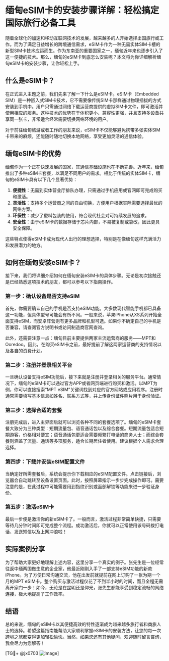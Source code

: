 # 缅甸eSIM卡的安装步骤详解：轻松搞定国际旅行必备工具

随着全球化的加速和移动互联网技术的发展，越来越多的人开始选择出国旅行或工作。而为了满足日益增长的跨境通信需求，eSIM卡作为一种无需实体SIM卡槽的新型SIM卡技术应运而生。作为东南亚的重要国家之一，缅甸近年来也逐步引入了这一便捷的技术。那么，缅甸的eSIM卡到底怎么安装呢？本文将为你详细解析缅甸eSIM卡的安装步骤，让你轻松上手。

## 什么是eSIM卡？

在正式进入主题之前，我们先来了解一下什么是eSIM卡。eSIM卡（Embedded SIM）是一种嵌入式SIM卡技术，它不需要像传统SIM卡那样通过物理插拔的方式安装到手机中。用户只需通过网络下载运营商提供的虚拟SIM卡文件，即可激活并使用相应的服务。这种技术的优势在于体积更小、兼容性更强，并且支持多设备共享同一张卡，非常适合经常需要切换网络环境的用户。

对于前往缅甸旅游或者工作的朋友来说，eSIM卡不仅能够避免携带多张实体SIM卡带来的麻烦，还能随时随地切换本地网络，享受更加灵活的通信体验。

## 缅甸eSIM卡的优势

缅甸作为一个正在快速发展的国家，其通信基础设施也在不断完善。近年来，缅甸推出了多种eSIM卡套餐，以满足不同用户的需求。相比于传统的实体SIM卡，缅甸的eSIM卡具有以下几个显著优势：

1. **便捷性**：无需到实体营业厅排队办理，只需通过手机应用或官网即可完成购买和激活。
2. **灵活性**：支持多个运营商之间的自由切换，方便用户根据实际需要选择最优的网络方案。
3. **环保性**：减少了塑料包装的使用，符合现代社会对可持续发展的追求。
4. **安全性**：由于eSIM卡的数据存储于芯片内部，不易被复制或篡改，因此更具安全保障。

这些特点使得eSIM卡成为现代人出行的理想选择，特别是在像缅甸这样充满活力和发展潜力的地方。

## 如何在缅甸安装eSIM卡？

接下来，我们将详细介绍如何在缅甸安装eSIM卡的具体步骤。无论是初次接触还是已经熟悉这项技术的朋友，都可以参考以下指南操作。

### 第一步：确认设备是否支持eSIM

首先，你需要确认自己的手机是否支持eSIM功能。大多数现代智能手机都已具备这一功能，但具体型号可能会有所不同。一般来说，苹果iPhone从XS系列开始全面支持eSIM，而安卓阵营则有更多品牌和机型可选。如果你不确定自己的手机是否兼容，请查阅官方说明书或访问制造商官网查询。

此外，还需要注意一点：缅甸目前主要提供两家主流运营商的服务——MPT和Ooredoo。因此，在购买eSIM卡之前，最好提前了解这两家运营商的支持情况以及各自的资费计划。

### 第二步：注册并登录相关平台

一旦确认设备支持eSIM功能后，接下来就是注册并登录相关的服务平台。通常情况下，缅甸的eSIM卡可以通过官方APP或者网页端进行购买和激活。以MPT为例，你可以直接搜索“MPT eSIM”关键词找到对应的官方网站或应用程序。注册时通常需要填写基本信息如姓名、联系方式等，并上传身份证件照片用于身份验证。

### 第三步：选择合适的套餐

注册完成后，进入主界面后就可以浏览各种不同的套餐选项了。缅甸的eSIM卡套餐大致分为三种类型：短期流量包、语音通话包以及综合套餐。短期流量包适合短期游客，价格相对便宜；语音通话包更适合需要频繁打电话的商务人士；而综合套餐则涵盖了流量、通话等多项服务，适合长期居住者使用。建议根据个人需求合理选择。

### 第四步：下载并安装eSIM配置文件

当确定好所需套餐后，系统会提示你下载相应的eSIM配置文件。点击链接后，浏览器会自动跳转至设备设置页面。此时，按照屏幕指示一步步完成操作即可。需要注意的是，在此过程中可能需要用到指纹识别或面部解锁等功能来进一步验证身份。

### 第五步：激活eSIM卡

最后一步便是激活你的新eSIM卡了。一般而言，激活过程非常简单快捷，只需要等待几分钟时间即可完成整个流程。成功激活后，你就可以正常使用该号码拨打电话、发送短信以及上网冲浪啦！

## 实际案例分享

为了帮助大家更好地理解上述内容，这里分享一个真实的例子。张先生是一位经常往返中缅两国做生意的企业家，他最近刚刚入手了一部支持eSIM功能的新款iPhone。为了方便日常沟通交流，他在出发前就提前在网上订购了一张为期一个月的MPT eSIM卡。整个购买与激活过程仅花了不到半小时的时间，而且全程无需离开家门一步！如今，无论是在昆明还是仰光，张先生都能享受到稳定流畅的网络连接，极大地提高了工作效率。

## 结语

总的来说，缅甸的eSIM卡以其便捷高效的特性逐渐成为越来越多旅行者和商旅人士的选择。希望这篇指南能帮助大家顺利掌握eSIM卡的安装方法，让您的每一次跨境之旅都变得更加轻松愉快。当然，如果您还有其他疑问，欢迎随时留言咨询，我会尽力为您解答！

[TG💪+ @jx0703 ![Image](https://github.com/user-attachments/assets/dbca1d08-cadb-493c-b0ec-ad6f7a83f270)]